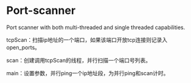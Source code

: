 # Port-scanner
Port scanner with both multi-threaded and single threaded capabilities.

tcpScan：扫描ip地址的一个端口，如果该端口开放tcp连接则记录入open_ports。

scan：创建调用tcpScan的线程，并行扫描一个端口号列表。

main：设置参数，并行ping一个ip地址段，为并行ping和scan计时。
